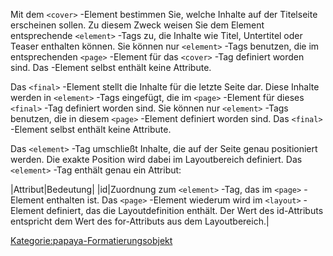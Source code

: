 
<cover>

Mit dem `<cover>` -Element bestimmen Sie, welche Inhalte auf der Titelseite erscheinen sollen. Zu diesem Zweck weisen Sie dem Element entsprechende `<element>` -Tags zu, die Inhalte wie Titel, Untertitel oder Teaser enthalten können. Sie können nur `<element>` -Tags benutzen, die im entsprechenden `<page>` -Element für das `<cover>` -Tag definiert worden sind. Das <cover>-Element selbst enthält keine Attribute.

<final>

Das `<final>` -Element stellt die Inhalte für die letzte Seite dar. Diese Inhalte werden in `<element>` -Tags eingefügt, die im `<page>` -Element für dieses `<final>` -Tag definiert worden sind. Sie können nur `<element>` -Tags benutzen, die in diesem `<page>` -Element definiert worden sind. Das `<final>` -Element selbst enthält keine Attribute.

<element>

Das `<element>` -Tag umschließt Inhalte, die auf der Seite genau positioniert werden. Die exakte Position wird dabei im Layoutbereich definiert. Das `<element>` -Tag enthält genau ein Attribut:

|Attribut|Bedeutung|
|id|Zuordnung zum `<element>` -Tag, das im `<page>` -Element enthalten ist. Das `<page>` -Element wiederum wird im `<layout>` -Element definiert, das die Layoutdefinition enthält. Der Wert des id-Attributs entspricht dem Wert des for-Attributs aus dem Layoutbereich.|

[Kategorie:papaya-Formatierungsobjekt](export_de/Kategorie:papaya-Formatierungsobjekt.md)
